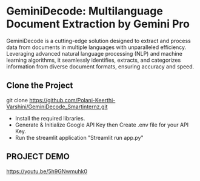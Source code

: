 # GeminiDecode: Multilanguage Document Extraction by Gemini Pro

GeminiDecode is a cutting-edge solution designed to extract and process data from documents in multiple languages with unparalleled efficiency. Leveraging advanced natural language processing (NLP) and machine learning algorithms, it seamlessly identifies, extracts, and categorizes information from diverse document formats, ensuring accuracy and speed.

## Clone the Project

git clone https://github.com/Polani-Keerthi-Varshini/GeminiDecode_Smartinternz.git
- Install the required libraries.
- Generate & Initialize Google API Key then Create .env file for your API Key.
- Run the streamlit application "Streamlit run app.py"

## PROJECT DEMO
https://youtu.be/5h9GNwmuhk0
